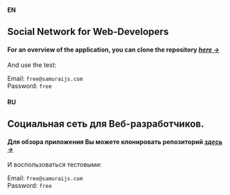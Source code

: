 #### EN
## Social Network for Web-Developers 

#### For an overview of the application, you can clone the repository [*here &rarr;*](https://github.com/tsverkunov/Social-Network_SPA.git "link to project")

And use the test:

Email: ```free@samuraijs.com```  
Password: ```free```


#### RU
## Социальная сеть для Веб-разработчиков.

#### Для обзора приложения Вы можете клонировать репозиторий [*здесь &rarr;*](https://github.com/tsverkunov/Social-Network_SPA.git "ссылка на проект")

И воспользоваться тестовыми:  

Email: ```free@samuraijs.com```  
Password: ```free```